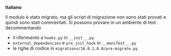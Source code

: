 **Italiano**

Il modulo è stato migrato, ma gli script di migrazione non
sono stati provati e quindi sono stati commentati.
Si possono provare in un ambiente di test decommentando
- il riferimento a `hooks.py` in `__init__.py`
- `external_dependencies` e `pre_init_hook` in `__manifest__.py`
- le righe di codice in `migrations/16.0.1.0.0/pre-migrate.py`

